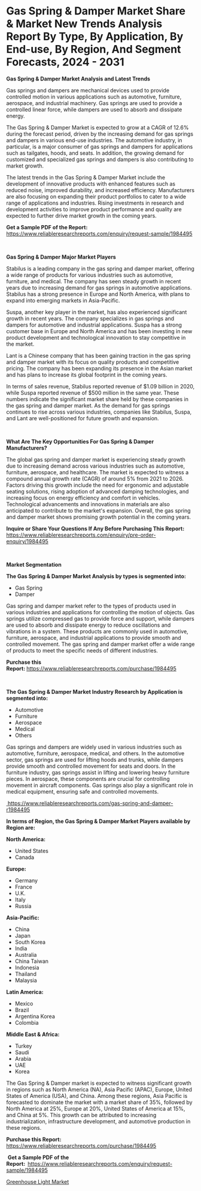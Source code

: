 <p><h1>Gas Spring & Damper Market Share & Market New Trends Analysis Report By Type, By Application, By End-use, By Region, And Segment Forecasts, 2024 - 2031</h1></p><p><strong>Gas Spring & Damper Market Analysis and Latest Trends</strong></p>
<p><p>Gas springs and dampers are mechanical devices used to provide controlled motion in various applications such as automotive, furniture, aerospace, and industrial machinery. Gas springs are used to provide a controlled linear force, while dampers are used to absorb and dissipate energy.</p><p>The Gas Spring & Damper Market is expected to grow at a CAGR of 12.6% during the forecast period, driven by the increasing demand for gas springs and dampers in various end-use industries. The automotive industry, in particular, is a major consumer of gas springs and dampers for applications such as tailgates, hoods, and seats. In addition, the growing demand for customized and specialized gas springs and dampers is also contributing to market growth.</p><p>The latest trends in the Gas Spring & Damper Market include the development of innovative products with enhanced features such as reduced noise, improved durability, and increased efficiency. Manufacturers are also focusing on expanding their product portfolios to cater to a wide range of applications and industries. Rising investments in research and development activities to improve product performance and quality are expected to further drive market growth in the coming years.</p></p>
<p><strong>Get a Sample PDF of the Report:&nbsp;</strong> <a href="https://www.reliableresearchreports.com/enquiry/request-sample/1984495">https://www.reliableresearchreports.com/enquiry/request-sample/1984495</a></p>
<p>&nbsp;</p>
<p><strong>Gas Spring & Damper Major Market Players</strong></p>
<p><p>Stabilus is a leading company in the gas spring and damper market, offering a wide range of products for various industries such as automotive, furniture, and medical. The company has seen steady growth in recent years due to increasing demand for gas springs in automotive applications. Stabilus has a strong presence in Europe and North America, with plans to expand into emerging markets in Asia-Pacific.</p><p>Suspa, another key player in the market, has also experienced significant growth in recent years. The company specializes in gas springs and dampers for automotive and industrial applications. Suspa has a strong customer base in Europe and North America and has been investing in new product development and technological innovation to stay competitive in the market.</p><p>Lant is a Chinese company that has been gaining traction in the gas spring and damper market with its focus on quality products and competitive pricing. The company has been expanding its presence in the Asian market and has plans to increase its global footprint in the coming years.</p><p>In terms of sales revenue, Stabilus reported revenue of $1.09 billion in 2020, while Suspa reported revenue of $500 million in the same year. These numbers indicate the significant market share held by these companies in the gas spring and damper market. As the demand for gas springs continues to rise across various industries, companies like Stabilus, Suspa, and Lant are well-positioned for future growth and expansion.</p></p>
<p>&nbsp;</p>
<p><strong>What Are The Key Opportunities For Gas Spring & Damper Manufacturers?</strong></p>
<p><p>The global gas spring and damper market is experiencing steady growth due to increasing demand across various industries such as automotive, furniture, aerospace, and healthcare. The market is expected to witness a compound annual growth rate (CAGR) of around 5% from 2021 to 2026. Factors driving this growth include the need for ergonomic and adjustable seating solutions, rising adoption of advanced damping technologies, and increasing focus on energy efficiency and comfort in vehicles. Technological advancements and innovations in materials are also anticipated to contribute to the market's expansion. Overall, the gas spring and damper market shows promising growth potential in the coming years.</p></p>
<p><strong>Inquire or Share Your Questions If Any Before Purchasing This Report:</strong> <a href="https://www.reliableresearchreports.com/enquiry/pre-order-enquiry/1984495">https://www.reliableresearchreports.com/enquiry/pre-order-enquiry/1984495</a></p>
<p>&nbsp;</p>
<p><strong>Market Segmentation</strong></p>
<p><strong>The Gas Spring & Damper Market Analysis by types is segmented into:</strong></p>
<p><ul><li>Gas Spring</li><li>Damper</li></ul></p>
<p><p>Gas spring and damper market refer to the types of products used in various industries and applications for controlling the motion of objects. Gas springs utilize compressed gas to provide force and support, while dampers are used to absorb and dissipate energy to reduce oscillations and vibrations in a system. These products are commonly used in automotive, furniture, aerospace, and industrial applications to provide smooth and controlled movement. The gas spring and damper market offer a wide range of products to meet the specific needs of different industries.</p></p>
<p><strong>Purchase this Report:&nbsp;</strong><a href="https://www.reliableresearchreports.com/purchase/1984495">https://www.reliableresearchreports.com/purchase/1984495</a></p>
<p>&nbsp;</p>
<p><strong>The Gas Spring & Damper Market Industry Research by Application is segmented into:</strong></p>
<p><ul><li>Automotive</li><li>Furniture</li><li>Aerospace</li><li>Medical</li><li>Others</li></ul></p>
<p><p>Gas springs and dampers are widely used in various industries such as automotive, furniture, aerospace, medical, and others. In the automotive sector, gas springs are used for lifting hoods and trunks, while dampers provide smooth and controlled movement for seats and doors. In the furniture industry, gas springs assist in lifting and lowering heavy furniture pieces. In aerospace, these components are crucial for controlling movement in aircraft components. Gas springs also play a significant role in medical equipment, ensuring safe and controlled movements.</p></p>
<p><a href="https://www.reliableresearchreports.com/gas-spring-and-damper-r1984495">&nbsp;https://www.reliableresearchreports.com/gas-spring-and-damper-r1984495</a></p>
<p><strong>In terms of Region, the Gas Spring & Damper Market Players available by Region are:</strong></p>
<p>
    <p> <strong> North America: </strong>
        <ul>
            <li>United States</li>
            <li>Canada</li>
        </ul>
        </p> 
    <p> <strong> Europe: </strong>
        <ul>
            <li>Germany</li>
            <li>France</li>
            <li>U.K.</li>
            <li>Italy</li>
            <li>Russia</li>
        </ul>
        </p> 
    <p> <strong> Asia-Pacific: </strong>
        <ul>
            <li>China</li>
            <li>Japan</li>
            <li>South Korea</li>
            <li>India</li>
            <li>Australia</li>
            <li>China Taiwan</li>
            <li>Indonesia</li>
            <li>Thailand</li>
            <li>Malaysia</li>
        </ul>
        </p> 
    <p> <strong> Latin America: </strong>
        <ul>
            <li>Mexico</li>
            <li>Brazil</li>
            <li>Argentina Korea</li>
            <li>Colombia</li>
        </ul>
        </p> 
    <p> <strong> Middle East & Africa: </strong>
        <ul>
            <li>Turkey</li>
            <li>Saudi</li>
            <li>Arabia</li>
            <li>UAE</li>
            <li>Korea</li>
        </ul>
    </p>
    </p>
<p><p>The Gas Spring & Damper market is expected to witness significant growth in regions such as North America (NA), Asia Pacific (APAC), Europe, United States of America (USA), and China. Among these regions, Asia Pacific is forecasted to dominate the market with a market share of 35%, followed by North America at 25%, Europe at 20%, United States of America at 15%, and China at 5%. This growth can be attributed to increasing industrialization, infrastructure development, and automotive production in these regions.</p></p>
<p><strong>Purchase this Report: </strong><a href="https://www.reliableresearchreports.com/purchase/1984495">https://www.reliableresearchreports.com/purchase/1984495</a></p>
<p>&nbsp;<strong>Get a Sample PDF of the Report:&nbsp;&nbsp;</strong><a href="https://www.reliableresearchreports.com/enquiry/request-sample/1984495">https://www.reliableresearchreports.com/enquiry/request-sample/1984495</a></p>
<p><strong></strong></p>
<p><p><a href="https://github.com/dimitrishawkinswaynenp91rgz/Market-Research-Report-List-3/blob/main/greenhouse-light-market.md">Greenhouse Light Market</a></p></p>
